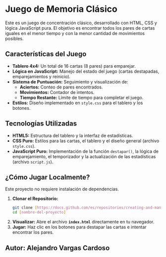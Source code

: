 # Juego de Memoria Clásico

Este es un juego de concentración clásico, desarrollado con HTML, CSS y lógica JavaScript pura. El objetivo es encontrar todos los pares de cartas iguales en el menor tiempo y con la menor cantidad de movimientos posibles.

## Características del Juego

* **Tablero 4x4:** Un total de 16 cartas (8 pares) para emparejar.
* **Lógica en JavaScript:** Manejo del estado del juego (cartas destapadas, emparejamientos y reinicio).
* **Sistema de Puntuación:** Seguimiento y visualización de:
    * **Aciertos:** Conteo de pares encontrados.
    * **Movimientos:** Contador de intentos.
    * **Tiempo Restante:** Límite de tiempo para completar el juego.
* **Estilos:** Diseño implementado en `style.css` para el tablero y los botones.

## Tecnologías Utilizadas

* **HTML5:** Estructura del tablero y la interfaz de estadísticas.
* **CSS Puro:** Estilos para las cartas, el tablero y el diseño general (archivo `style.css`).
* **JavaScript Puro:** Implementación de la función `destapar()`, la lógica de emparejamiento, el temporizador y la actualización de las estadísticas (archivo `script.js`).

## ¿Cómo Jugar Localmente?

Este proyecto no requiere instalación de dependencias.

1.  **Clonar el Repositorio:**
    ```bash
    git clone [https://docs.github.com/es/repositories/creating-and-managing-repositories/quickstart-for-repositories](https://docs.github.com/es/repositories/creating-and-managing-repositories/quickstart-for-repositories)
    cd [nombre-del-proyecto]
    ```
2.  **Visualizar:**
    Abre el archivo **`index.html`** directamente en tu navegador.
3.  **Jugar:**
    Haz clic en los botones para destapar las cartas e intentar encontrar los pares.

## Autor: Alejandro Vargas Cardoso
